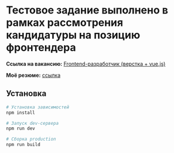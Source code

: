 # Тестовое задание выполнено в рамках рассмотрения кандидатуры на позицию фронтендера

**Ссылка на вакансию:** [Frontend-разработчик (верстка + vue.js)](https://spb.hh.ru/vacancy/122043984)

**Моё резюме:** [ссылка](https://spb.hh.ru/resume/fd4148bcff040ea98e0039ed1f614f776e4550)

## Установка

```bash
# Установка зависимостей
npm install

# Запуск dev-сервера
npm run dev

# Сборка production
npm run build
